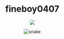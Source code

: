 <h1 align="center">fineboy0407</h1>
<div align="center">
<image src="https://user-images.githubusercontent.com/122990468/220291327-178d76b9-d0c3-42ee-a883-d384da441ddc.gif">

</div>  

<p align="center">
  <img src="https://github.com/akshitagupta15june/akshitagupta15june/blob/output/github-contribution-grid-snake.svg" alt="snake"></center>
</p>
